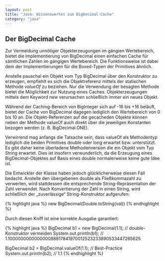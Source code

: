 ```yaml
---
layout: post
title: "Java: Wissenswertes zum BigDecimal-Cache"
category: "java"
---
```




## Der BigDecimal Cache
Zur Vermeidung unnötiger Objekterzeugungen im gängien Wertebereich, bietet die Implementierung von BigDecimal einen einfachen Cache für sämtlichen Zahlen im gängigen Wertebereich. Die Funktionsweise ist dabei dem der Implementierungen für die Boxed-Typen der Primitives ähnlich.

Anstelle pauschal ein Objekt vom Typ BigDecimal über den Konstruktor zu erzeugen, empfiehlt es sich die Objektreferenz mittels der statischen Methode <em>valueOf</em> zu beziehen. Nur die Verwendung der besagten Methode bietet die Möglichkeit zur Nutzung eines Caches. Objekterzeugungen mittels dem Keyword new verursachen schließlich immer ein neues Objekt.

Während der Caching-Bereich von BigInteger sich auf -16 bis +16 beläuft, bietet der Cache von BigDecimal dagegen lediglich den Wertebereich von 0 bis 10 an. Die Objekt-Referenzen auf die gecacheden Objekte können neben der Methode valueOf auch direkt über die jeweiligen Konstanten bezogen werden (z. B. BigDecimal.ONE).

Verwirrend mag anfangs die Tatsache sein, dass valueOf als Methodentyp lediglich die beiden Primitives double oder long erwartet bzw. unterstützt. Es gibt daher keine überladene Methodenversion die ein Objekt vom Typ String erwartet. Dies ist insofern verwunderlich, da die Erzeugung eines BigDecimal-Objektes auf Basis eines double normalerweise keine gute Idee ist.

Die Entwickler der Klasse haben jedoch glücklicherweise diesen Fall bedacht. Anstelle den übergebenen double als Fließkommazahl zu verwerten, wird stattdessen die entsprechende String-Repräsentation der Zahl verwendet. Nach Konvertierung der Zahl in einen String, wird schließlich der „zuverlässige“ String-Konstruktor aufgerufen:

{% highlight java %}
new BigDecimal(Double.toString(val))
{% endhighlight %}

Durch diesen Kniff ist eine korrekte Ausgabe garantiert:

{% highlight java %}
BigDecimal b1 = new BigDecimal(1.1); // double-Konstruktor vermeiden
System.out.println(b1); // 1.100000000000000088817841970012523233890533447265625

BigDecimal b2 = BigDecimal.valueOf(1.1); // Best-Practice
System.out.println(b2); // 1.1
{% endhighlight %}
